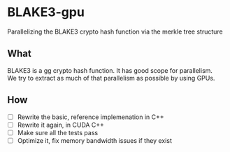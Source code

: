 # BLAKE3-gpu
Parallelizing the BLAKE3 crypto hash function via the merkle tree structure


## What
BLAKE3 is a gg crypto hash function. It has good scope for parallelism.  
We try to extract as much of that parallelism as possible by using GPUs.

## How 
- [ ] Rewrite the basic, reference implemenation in C++
- [ ] Rewrite it again, in CUDA C++
- [ ] Make sure all the tests pass
- [ ] Optimize it, fix memory bandwidth issues if they exist
